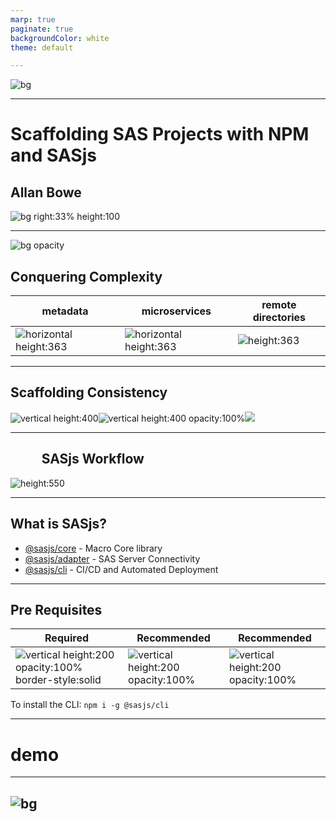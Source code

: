 ```yaml
---
marp: true
paginate: true
backgroundColor: white
theme: default

---
```

<!-- header: ![h:6em align:right](https://sasjs.io/img/js-logo700x389.png) -->

![bg](https://i.imgur.com/wDO1bUi.png)

---

# Scaffolding SAS Projects with NPM and SASjs
## Allan Bowe


![bg right:33% height:100  ](https://imgur.com/mA2yrD4.png)

<!-- TRANSCRIPT
There are many ways to structure a SAS Project, and just as many ways to deploy it.

With all this flexibility there is a cost, and that cost is - complexity.

 -->

---
<!-- header: ![h:4em](https://sasjs.io/img/js-logo700x389.png)-->


![bg opacity](https://adassoc.org.uk/wp-content/uploads/2019/01/complexity.jpg)

## Conquering Complexity
|metadata|microservices|remote directories|
|---|---|---|
|![horizontal height:363](https://imgur.com/8CIb1Wl.png)|![horizontal height:363](https://imgur.com/zLmGZ4c.png)|![height:363](https://imgur.com/4amy7I2.png)

<!-- TRANSCRIPT
How can you conquer a complex codebase when it is scattered across a maze of metadata, microservices, or remote directories?  By multiple users, with different coding styles and deployment techniques?

-->

---

## Scaffolding Consistency

![vertical height:400](https://i.imgur.com/1rlvQzl.png)![vertical height:400 opacity:100%](https://media1.giphy.com/media/yoJC2HDpFMZArbGJnW/giphy.gif)![](https://i.imgur.com/GnXZglB.png)

<!-- TRANSCRIPT
And how might you instead scaffold your SAS project so it fits neatly into GIT, self documents, and can be quickly understood by new-hire developers?
-->

---

## &nbsp;&nbsp;&nbsp;&nbsp;&nbsp;&nbsp;&nbsp;&nbsp;&nbsp; SASjs Workflow
![height:550 ](https://i.imgur.com/gIYp5OG.png)
<!-- TRANSCRIPT
In this session we explore SASjs – an open source and opinionated framework providing the power and control of local SAS development, whilst retaining the governance and scalability of remote project execution.
It can be applied to Viya Jobs, SAS 9 Stored Processes, and for the hardcore Base programmers - even regular .SAS files and catalog entries.
-->

---

## What is SASjs?

- [@sasjs/core](https://github.com/sasjs/core) - Macro Core library
- [@sasjs/adapter](https://github.com/sasjs/adapter) - SAS Server Connectivity
- [@sasjs/cli](https://github.com/sasjs/cli) - CI/CD and Automated Deployment

<!-- TRANSCRIPT

-->

---
## Pre Requisites

<style scoped>
section img {
    border-style: solid
}
</style>
|Required|Recommended|Recommended|
|---|---|---|
|![vertical height:200 opacity:100% border-style:solid](https://upload.wikimedia.org/wikipedia/commons/thumb/d/d9/Node.js_logo.svg/1200px-Node.js_logo.svg.png)|![vertical height:200 opacity:100%](https://www.tmssoftware.com/images/visualstudiocodelogo.png)|![vertical height:200 opacity:100%](https://appuals.com/wp-content/uploads/2020/06/intro.jpg)

To install the CLI:  `npm i -g @sasjs/cli`

---


# demo <!-- fit -->

---
![bg](https://i.imgur.com/Smv2XJv.png)
---